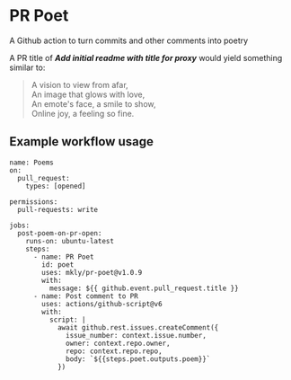 # PR Poet

A Github action to turn commits and other comments into poetry

A PR title of **_Add initial readme with title for proxy_** would yield something similar to:

> A vision to view from afar,<br/>
> An image that glows with love,<br/>
> An emote's face, a smile to show,<br/>
> Online joy, a feeling so fine.

## Example workflow usage

```
name: Poems
on:
  pull_request:
    types: [opened]

permissions:
  pull-requests: write

jobs:
  post-poem-on-pr-open:
    runs-on: ubuntu-latest
    steps:
      - name: PR Poet
        id: poet
        uses: mkly/pr-poet@v1.0.9
        with:
          message: ${{ github.event.pull_request.title }}
      - name: Post comment to PR
        uses: actions/github-script@v6
        with:
          script: |
            await github.rest.issues.createComment({
              issue_number: context.issue.number,
              owner: context.repo.owner,
              repo: context.repo.repo,
              body: `${{steps.poet.outputs.poem}}`
            })
```
